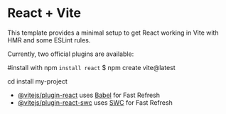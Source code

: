 # React + Vite

This template provides a minimal setup to get React working in Vite with HMR and some ESLint rules.

Currently, two official plugins are available:

#install with npm
`` install react ``
$ npm create vite@latest

cd install my-project

- [@vitejs/plugin-react](https://github.com/vitejs/vite-plugin-react/blob/main/packages/plugin-react/README.md) uses [Babel](https://babeljs.io/) for Fast Refresh
- [@vitejs/plugin-react-swc](https://github.com/vitejs/vite-plugin-react-swc) uses [SWC](https://swc.rs/) for Fast Refresh
